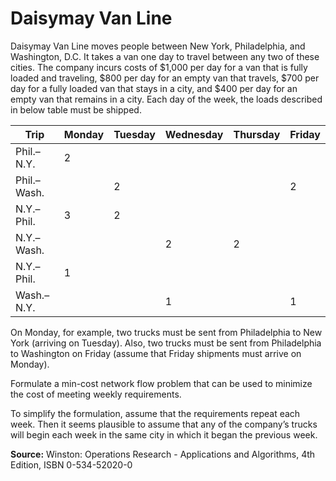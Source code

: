 # Daisymay Van Line

Daisymay Van Line moves people between New York,
Philadelphia, and Washington, D.C. It takes a van one day to
travel between any two of these cities. The company incurs
costs of $1,000 per day for a van that is fully loaded and
traveling, $800 per day for an empty van that travels, $700
per day for a fully loaded van that stays in a city, and $400
per day for an empty van that remains in a city. Each day of
the week, the loads described in below table must be shipped.

| Trip        | Monday | Tuesday | Wednesday | Thursday | Friday |
|-------------|--------|---------|-----------|----------|--------|
| Phil.–N.Y.  |      2 |         |           |          |        |
| Phil.–Wash. |        |       2 |           |          |      2 |
| N.Y.–Phil.  |      3 |       2 |           |          |        |
| N.Y.–Wash.  |        |         |         2 |        2 |        |
| N.Y.–Phil.  |      1 |         |           |          |        |
| Wash.–N.Y.  |        |         |         1 |          |      1 |

On Monday, for example, two trucks must be sent from
Philadelphia to New York (arriving on Tuesday). Also, two
trucks must be sent from Philadelphia to Washington on
Friday (assume that Friday shipments must arrive on
Monday). 

Formulate a min-cost network flow problem that can be used to
minimize the cost of meeting weekly requirements. 

To simplify the formulation, assume that the requirements
repeat each week. Then it seems plausible to assume that
any of the company’s trucks will begin each week in the
same city in which it began the previous week.

**Source:** Winston: Operations Research - Applications and Algorithms, 4th Edition, ISBN 0-534-52020-0

